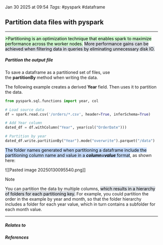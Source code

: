 Jan 30 2025 at 09:54
_Tags:_ #pyspark #dataframe 
## Partition data files with pyspark
---
<mark style="background: #BBFABBA6;">>Partitioning is an optimization technique that enables spark to maximize performance across the worker nodes.</mark> <mark style="background: #CACFD9A6;">More performance gains can be achieved when filtering data in queries by eliminating unnecessary disk IO.</mark>

##### Partition the output file

To save a dataframe as a partitioned set of files, use the **partitionBy** method when writing the data.

The following example creates a derived **Year** field. Then uses it to partition the data.

```python
from pyspark.sql.functions import year, col

# Load source data
df = spark.read.csv('/orders/*.csv', header=True, inferSchema=True)

# Add Year column
dated_df = df.withColumn("Year", year(col("OrderDate")))

# Partition by year
dated_df.write.partitionBy("Year").mode("overwrite").parquet("/data")
```

<mark style="background: #ADCCFFA6;">The folder names generated when partitioning a dataframe include the partitioning column name and value in a _**column=value**_ format</mark>, as shown here:

![[Pasted image 20250130095540.png]]

>[!note] 
>You can partition the data by multiple columns, <mark style="background: #CACFD9A6;">which results in a hierarchy of folders for each partitioning key.</mark> For example, you could partition the order in the example by year and month, so that the folder hierarchy includes a folder for each year value, which in turn contains a subfolder for each month value.

---
##### Relates to

##### References
